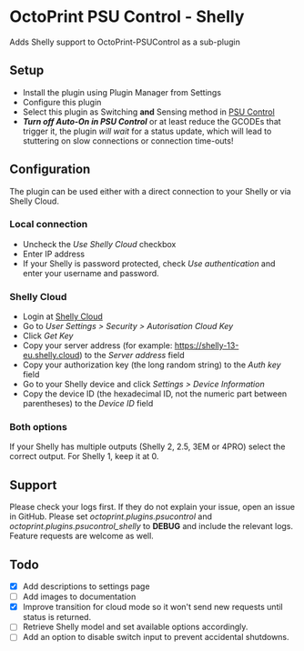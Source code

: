 # OctoPrint PSU Control - Shelly
Adds Shelly support to OctoPrint-PSUControl as a sub-plugin

## Setup
- Install the plugin using Plugin Manager from Settings
- Configure this plugin
- Select this plugin as Switching **and** Sensing method in [PSU Control](https://github.com/kantlivelong/OctoPrint-PSUControl)
- ***Turn off Auto-On in PSU Control*** or at least reduce the GCODEs that trigger it, the plugin *will wait* for a status update, which will lead to stuttering on slow connections or connection time-outs!

## Configuration
The plugin can be used either with a direct connection to your Shelly or via Shelly Cloud.

### Local connection
* Uncheck the *Use Shelly Cloud* checkbox
* Enter IP address
* If your Shelly is password protected, check *Use authentication* and enter your username and password.

### Shelly Cloud
* Login at [Shelly Cloud](https://my.shelly.cloud/)
* Go to *User Settings > Security > Autorisation Cloud Key*
* Click *Get Key*
* Copy your server address (for example: https://shelly-13-eu.shelly.cloud) to the *Server address* field
* Copy your authorization key (the long random string) to the *Auth key* field
* Go to your Shelly device and click *Settings > Device Information*
* Copy the device ID (the hexadecimal ID, not the numeric part between parentheses) to the *Device ID* field

### Both options
If your Shelly has multiple outputs (Shelly 2, 2.5, 3EM or 4PRO) select the correct output. For Shelly 1, keep it at 0.

## Support
Please check your logs first. If they do not explain your issue, open an issue in GitHub. Please set *octoprint.plugins.psucontrol* and *octoprint.plugins.psucontrol_shelly* to **DEBUG** and include the relevant logs. Feature requests are welcome as well.

## Todo
- [x] Add descriptions to settings page
- [ ] Add images to documentation
- [x] Improve transition for cloud mode so it won't send new requests until status is returned.
- [ ] Retrieve Shelly model and set available options accordingly.
- [ ] Add an option to disable switch input to prevent accidental shutdowns.
